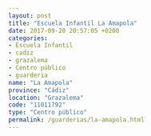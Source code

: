 ```yaml
---
layout: post
title: "Escuela Infantil La Amapola"
date: 2017-09-20 20:57:05 +0200
categories:
- Escuela Infantil
- cadiz
- grazalema
- Centro público
- guarderia
name: "La Amapola"
province: "Cádiz"
location: "Grazalema"
code: "11011792"
type: "Centro público"
permalink: /guarderias/la-amapola.html
---
```

